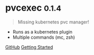 <!-- _coverpage.md -->

# pvcexec <small>0.1.4</small>

> Missing kubernetes pvc manager!

- Runs as a kubernetes plugin
- Multiple commands (mc, zsh)

[GitHub](https://github.com/kubextender/pvcexec/)
[Getting Started](#getting-started)